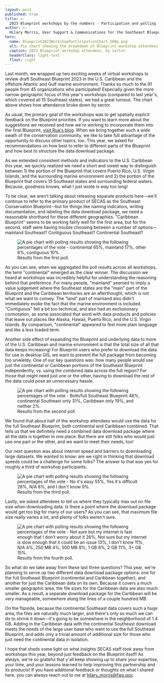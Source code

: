 ```yaml
---
layout: post
published: true
title: >-
  2023 Blueprint workshops by the numbers - Participation and polling
author: >-
  Hilary Morris, User Support & Communications for the Southeast Blueprint
hero:
  name: Blueprint2023WorkshopParticipationChart_500p.png
  alt: Pie chart showing the breakdown of Blueprint workshop attendees by sector (Federal - 43%, State - 15%, Nonprofit - 14%, Partnership - 10%, Academic - 10%, Private - 6%, Local - 2%).
  caption: 2023 Blueprint workshop attendees, by sector.
  headerClass: light-text
  float: right
---
```

Last month, we wrapped up two exciting weeks of virtual workshops to review draft Southeast Blueprint 2023 in the U.S. Caribbean and the offshore Atlantic and Gulf marine environment. Thanks so much to the 91 people from 45 organizations who participated! Especially given the more narrow geographic focus of this year's workshops (compared to last year's, which covered all 15 Southeast states), we had a great turnout. The chart above shows how attendance broke down by sector.

As usual, the primary goal of the workshops was to get spatially explicit feedback on the Blueprint priorities. If you want to learn more about the suggestions we received and how we're working to incorporate them into the final Blueprint, [visit Rua's blog](https://secassoutheast.org/2023/06/26/Post-workshop-Blueprint-2023-improvements-for-the-Gulf-Atlantic-and-Caribbean.html). When we bring together such a wide swath of the conservation community, we like to take full advantage of the opportunity to discuss other topics, too. This year, we asked for recommendations on how best to refer to different parts of the Blueprint and how best to structure the data download package.<!--more-->

As we extended consistent methods and indicators to the U.S. Caribbean this year, we quickly realized we need a short and sweet way to distinguish between 1) the portion of the Blueprint that covers Puerto Rico, U.S. Virgin Islands, and the surrounding marine environment and 2) the portion of the Blueprint that covers 15 Southeast states and surrounding federal waters. Because, goodness knows, what I just wrote is _way_ too long! 

To be clear, we aren't talking about releasing separate products here--we'll continue to refer to the primary product of SECAS as the Southeast Conservation Blueprint--but for things like naming indicators, writing documentation, and labeling the data download package, we need a reasonable shorthand for these different geographies. "Caribbean Blueprint" seems to be working fairly well for the first area, but for the second, staff were having trouble choosing between a number of options--mainland Southeast? Contiguous Southeast? Continental Southeast?

<figure>
  <img src="http://secassoutheast.org/images/Blueprint2023Workshop_Poll1Results_600p.png" alt="A pie chart with polling results showing the following percentages of the vote - continental 65%, mainland 17%, other 8%, contiguous 10%." />
  <figcaption>Results from the first poll.</figcaption>
</figure>

As you can see, when we aggregated the poll results across all workshops, the term "continental" emerged as the clear winner. The discussion we heard at workshops was incredibly helpful for understanding the reasoning behind that preference. For many people, "mainland" seemed to imply a value judgement where the Southeast states are the "main" part of the Blueprint and the Caribbean territories are an afterthought, which is not what we want to convey. The "land" part of mainland also didn't immediately evoke the fact that the marine environment is included. "Contiguous" felt a bit too technical, and also had an exclusionary connotation, as some associated that word with data products and policies that leave out places like Alaska, Hawaii, Puerto Rico, and the U.S. Virgin Islands. By comparison, "continental" appeared to feel more plain language and like a less loaded term.

Another side effect of expanding the Blueprint and underlying data to more of the U.S. Caribbean and marine environment is that the total size of all that data keeps increasing! For Blueprint users who prefer to download the data for use in desktop GIS, we want to prevent the full package from becoming too unwieldy. One of our key questions was: how many people would use just the continental or Caribbean portions of the Southeast Blueprint independently, vs. using the combined data across the full region? For those that might need just one or the other, having to download the rest of the data could pose an unnecessary hassle.

<figure>
  <img src="http://secassoutheast.org/images/Blueprint2023Workshop_Poll2Results_600p.png" alt="A pie chart with polling results showing the following percentages of the vote - Both/full Southeast Blueprint 48%, continental Southeast only 31%, Caribbean only 19%, and neither 2%."/>
  <figcaption>Results from the second poll.</figcaption>
</figure>

We found that about half of the workshop attendees would use the data for the full Southeast Blueprint, both continental and Caribbean combined. That tells us that we definitely need a combined data download package where all the data is together in one place. But there are still folks who would just use one part or the other, and we want to meet their needs, too!

Our next question was about internet speed and barriers to downloading large datasets. We wanted to know: are we right in thinking that download speeds could be a challenge for some folks? The answer to that was yes for roughly a third of workshop participants.

<figure>
  <img src="http://secassoutheast.org/images/Blueprint2023Workshop_Poll3Results_600p.png" alt="A pie chart with polling results showing the following percentages of the vote - No it's easy 55%, Yes it's difficult 28%, N/A 8%, and I don't know 9%."/>
  <figcaption>Results from the third poll.</figcaption>
</figure>

Lastly, we asked attendees to tell us where they typically max out on file size when downloading data. Is there a point where the download package would get too big for many of our users? As you can see, that maximum file size really varies a lot, and plenty of folks weren't sure.

<figure>
  <img src="http://secassoutheast.org/images/Blueprint2023Workshop_Poll4Results_600p.png" alt="A pie chart with polling results showing the following percentages of the vote - Not sure but my internet is fast enough that I don't worry about it 26%, Not sure but my internet is slow enough that it could be an issue 13%, I don't know 11%, N/A 4%, 250 MB 4%, 500 MB 8%, 1 GB 8%, 2 GB 11%, 3+ GB 15%."/>
  <figcaption>Results from the fourth poll.</figcaption>
</figure>

So what do we take away from these last three questions? This year, we're planning to serve up two different data download package options: one for the full Southeast Blueprint (continental and Caribbean together), and another for just the Caribbean data on its own. Because it covers a much smaller geographic area, the file sizes for the Caribbean data are also much smaller. As a result, a separate download package for the Caribbean will be very manageable, somewhere along the lines of a couple hundred MB. 

On the flipside, because the continental Southeast data covers such a huge area, the files are naturally much larger, and there's only so much we can do to shrink it down--it's going to be somewhere in the neighborhood of 1.4 GB. Adding in the Caribbean data with the continental Southeast download meets the needs of the large user base who want to use the full Southeast Blueprint, and adds only a trivial amount of additional size for those who just need the continental data in isolation.

I hope that sheds some light on what insights SECAS staff took away from workshops this year, beyond just feedback on the Blueprint itself! As always, we're so grateful that y'all keep showing up to share your expertise, your time, and your lessons learned to help improving this partnership and its products! If you have additional feedback or thoughts on what I shared here, you can always reach out to me at [hilary_morris@fws.gov](mailto:hilary_morris@fws.gov).
